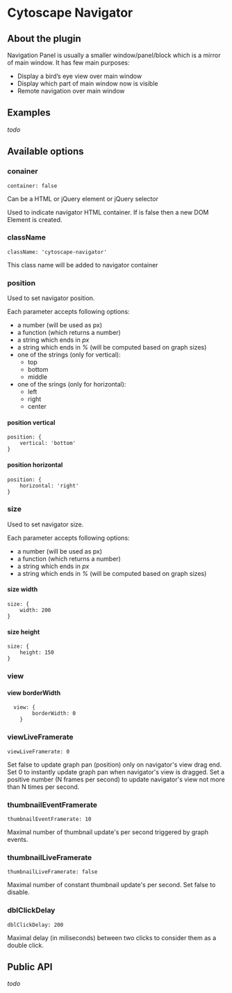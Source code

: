 # Cytoscape Navigator

## About the plugin

Navigation Panel is usually a smaller window/panel/block which is a mirror of main window. It has few main purposes:

* Display a bird’s eye view over main window
* Display which part of main window now is visible
* Remote navigation over main window

## Examples

_todo_

## Available options

### conainer 
    container: false
    
Can be a HTML or jQuery element or jQuery selector

Used to indicate navigator HTML container. If is false then a new DOM Element is created.

### className
    className: 'cytoscape-navigator'
    
This class name will be added to navigator container
    

### position

Used to set navigator position.

Each parameter accepts following options:
* a number (will be used as px)
* a function (which returns a number)
* a string which ends in _px_ 
* a string which ends in _%_ (will be computed based on graph sizes)
* one of the strings (only for vertical):
  * top
  * bottom
  * middle
* one of the srings (only for horizontal):
  * left
  * right
  * center

#### position vertical 
    position: {
  		vertical: 'bottom'
    }
    
#### position horizontal
    position: {
    	horizontal: 'right'
    }

### size 

Used to set navigator size.

Each parameter accepts following options:
* a number (will be used as px)
* a function (which returns a number)
* a string which ends in _px_ 
* a string which ends in _%_ (will be computed based on graph sizes)

#### size width 
    size: {
    	width: 200
    }

#### size height
    size: {
    	height: 150
    }
    
### view 

#### view borderWidth 
	  view: {
			borderWidth: 0
		}
    
### viewLiveFramerate
    viewLiveFramerate: 0
    
Set false to update graph pan (position) only on navigator's view drag end.
Set 0 to instantly update graph pan when navigator's view is dragged.
Set a positive number (N frames per second) to update navigator's view not more than N times per second.

### thumbnailEventFramerate
    thumbnailEventFramerate: 10
    
Maximal number of thumbnail update's per second triggered by graph events.

### thumbnailLiveFramerate
    thumbnailLiveFramerate: false
    
Maximal number of constant thumbnail update's per second. Set false to disable.

### dblClickDelay
    dblClickDelay: 200
    
Maximal delay (in miliseconds) between two clicks to consider them as a double click.

## Public API

_todo_
